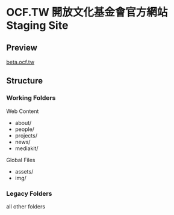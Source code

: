 # OCF.TW 開放文化基金會官方網站 Staging Site

## Preview

[beta.ocf.tw](http://beta.ocf.tw/)

## Structure

### Working Folders

Web Content

- about/
- people/
- projects/
- news/
- mediakit/

Global Files

- assets/
- img/

### Legacy Folders

all other folders
